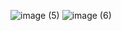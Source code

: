 ![image (5)](https://user-images.githubusercontent.com/76506184/224558954-a36f69b4-7502-4653-912a-8b6925f7a1eb.png)
![image (6)](https://user-images.githubusercontent.com/76506184/224558957-ddca68a5-0c6b-4e02-a63a-20ac9c136487.png)
